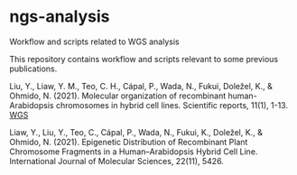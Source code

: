 # ngs-analysis
Workflow and scripts related to WGS analysis

This repository contains workflow and scripts relevant to some previous publications.

Liu, Y., Liaw, Y. M., Teo, C. H., Cápal, P., Wada, N., Fukui, Doležel, K., & Ohmido, N. (2021). Molecular organization of recombinant human-Arabidopsis chromosomes in hybrid cell lines. Scientific reports, 11(1), 1-13.  
[WGS](https://github.com/liaw2019/ngs-analysis/tree/main/WGS)

Liaw, Y., Liu, Y., Teo, C., Cápal, P., Wada, N., Fukui, K.,  Doležel, K., & Ohmido, N. (2021). Epigenetic Distribution of Recombinant Plant Chromosome Fragments in a Human–Arabidopsis Hybrid Cell Line. International Journal of Molecular Sciences, 22(11), 5426.
